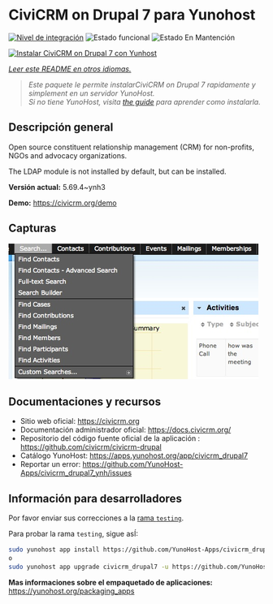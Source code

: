 <!--
Este archivo README esta generado automaticamente<https://github.com/YunoHost/apps/tree/master/tools/readme_generator>
No se debe editar a mano.
-->

# CiviCRM on Drupal 7 para Yunohost

[![Nivel de integración](https://apps.yunohost.org/badge/integration/civicrm_drupal7)](https://ci-apps.yunohost.org/ci/apps/civicrm_drupal7/)
![Estado funcional](https://apps.yunohost.org/badge/state/civicrm_drupal7)
![Estado En Mantención](https://apps.yunohost.org/badge/maintained/civicrm_drupal7)

[![Instalar CiviCRM on Drupal 7 con Yunhost](https://install-app.yunohost.org/install-with-yunohost.svg)](https://install-app.yunohost.org/?app=civicrm_drupal7)

*[Leer este README en otros idiomas.](./ALL_README.md)*

> *Este paquete le permite instalarCiviCRM on Drupal 7 rapidamente y simplement en un servidor YunoHost.*  
> *Si no tiene YunoHost, visita [the guide](https://yunohost.org/install) para aprender como instalarla.*

## Descripción general

Open source constituent relationship management (CRM) for non-profits, NGOs and advocacy organizations.

The LDAP module is not installed by default, but can be installed.


**Versión actual:** 5.69.4~ynh3

**Demo:** <https://civicrm.org/demo>

## Capturas

![Captura de CiviCRM on Drupal 7](./doc/screenshots/screenshot.png)

## Documentaciones y recursos

- Sitio web oficial: <https://civicrm.org>
- Documentación administrador oficial: <https://docs.civicrm.org/>
- Repositorio del código fuente oficial de la aplicación : <https://github.com/civicrm/civicrm-drupal>
- Catálogo YunoHost: <https://apps.yunohost.org/app/civicrm_drupal7>
- Reportar un error: <https://github.com/YunoHost-Apps/civicrm_drupal7_ynh/issues>

## Información para desarrolladores

Por favor enviar sus correcciones a la [rama `testing`](https://github.com/YunoHost-Apps/civicrm_drupal7_ynh/tree/testing).

Para probar la rama `testing`, sigue asÍ:

```bash
sudo yunohost app install https://github.com/YunoHost-Apps/civicrm_drupal7_ynh/tree/testing --debug
o
sudo yunohost app upgrade civicrm_drupal7 -u https://github.com/YunoHost-Apps/civicrm_drupal7_ynh/tree/testing --debug
```

**Mas informaciones sobre el empaquetado de aplicaciones:** <https://yunohost.org/packaging_apps>
